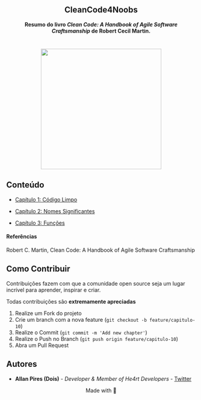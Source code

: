 <div align="center">
  <h2>CleanCode4Noobs</h2>
  <strong>Resumo do livro <i>Clean Code: A Handbook of Agile Software Craftsmanship</i> de Robert Cecil Martin.</strong>
</div>

<h1 align="center">
  <img src="https://images-na.ssl-images-amazon.com/images/I/41jEbK-jG+L.jpg" width="320">
</h1>

## Conteúdo

- [Capítulo 1: Código Limpo](https://github.com/allan-pires/cleancode4noobs/blob/master/capitulo-1/codigo-limpo.md)

- [Capítulo 2: Nomes Significantes](https://github.com/allan-pires/cleancode4noobs/blob/master/capitulo-2/nomes-significantes.md)

- [Capítulo 3: Funções](https://github.com/allan-pires/cleancode4noobs/blob/master/capitulo-3/funcoes.md)

#### Referências
Robert C. Martin, Clean Code: A Handbook of Agile Software Craftsmanship

## Como Contribuir

Contribuições fazem com que a comunidade open source seja um lugar incrível para aprender, inspirar e criar. 

Todas contribuições são **extremamente apreciadas**

1. Realize um Fork do projeto
2. Crie um branch com a nova feature (`git checkout -b feature/capitulo-10`)
3. Realize o Commit (`git commit -m 'Add new chapter'`)
4. Realize o Push no Branch (`git push origin feature/capitulo-10`)
5. Abra um Pull Request

## Autores

- **Allan Pires (Dois)** - _Developer & Member of He4rt Developers_ - [Twitter](https://twitter.com/2lan)

<p align="center">Made with 💜</p>
